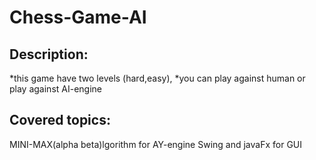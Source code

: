 # Chess-Game-AI
## Description:
*this game have two levels (hard,easy),
*you can play against human or play against AI-engine

## Covered topics:
MINI-MAX(alpha beta)lgorithm for AY-engine
Swing and javaFx for GUI
